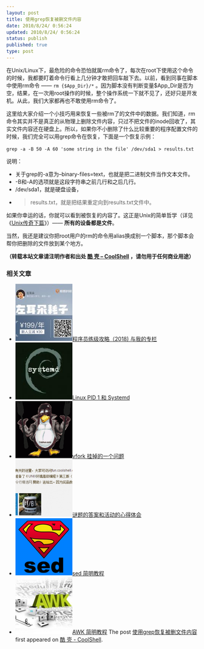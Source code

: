 ```yaml
---
layout: post
title: 使用grep恢复被删文件内容
date: 2010/8/24/ 0:56:24
updated: 2010/8/24/ 0:56:24
status: publish
published: true
type: post
---
```


在Unix/Linux下，最危险的命令恐怕就属rm命令了，每次在root下使用这个命令的时候，我都要盯着命令行看上几分钟才敢把回车敲下去。以前，看到同事在脚本中使用rm命令 —— `rm {$App_Dir}/*` 。因为脚本没有判断变量$App\_Dir是否为空，结果，在一次用root操作的时候，整个操作系统一下就不见了，还好只是开发机。从此，我们大家都再也不敢使用rm命令了。


这里给大家介绍一个小技巧用来恢复一些被rm了的文件中的数据。我们知道，rm命令其实并不是真正的从物理上删除文件内容，只过不把文件的inode回收了，其实文件内容还在硬盘上。所以，如果你不小删除了什么比较重要的程序配置文件的时候，我们完全可以用grep命令在恢复，下面是一个恢复示例：


`grep -a -B 50 -A 60 'some string in the file' /dev/sda1 > results.txt`


说明：


* 关于grep的-a意为–binary-files=text，也就是把二进制文件当作文本文件。
* -B和-A的选项就是这段字符串之前几行和之后几行。
* /dev/sda1，就是硬盘设备，
* > results.txt，就是把结果重定向到results.txt文件中。


如果你幸运的话，你就可以看到被恢复的内容了。这正是Unix的简单哲学（详见《[Unix传奇下篇](https://coolshell.cn/articles/2324.html)》）—— **所有的设备都是文件**。


当然，我还是建议你把root用户的rm的命令用alias换成别一个脚本，那个脚本会帮你把删除的文件放到某个地方。



**（转载本站文章请注明作者和出处 [酷 壳 – CoolShell](https://coolshell.cn/) ，请勿用于任何商业用途）**



### 相关文章

* [![程序员练级攻略（2018)  与我的专栏](../wp-content/uploads/2018/05/300x262-150x150.jpg)](https://coolshell.cn/articles/18360.html)[程序员练级攻略（2018) 与我的专栏](https://coolshell.cn/articles/18360.html)
* [![Linux PID 1 和 Systemd](../wp-content/uploads/2017/07/systemd-1-150x150.jpeg)](https://coolshell.cn/articles/17998.html)[Linux PID 1 和 Systemd](https://coolshell.cn/articles/17998.html)
* [![vfork 挂掉的一个问题](../wp-content/uploads/2014/11/tux-fork-150x150.gif)](https://coolshell.cn/articles/12103.html)[vfork 挂掉的一个问题](https://coolshell.cn/articles/12103.html)
* [![谜题的答案和活动的心得体会](../wp-content/uploads/2014/08/puzzle-150x150.png)](https://coolshell.cn/articles/11847.html)[谜题的答案和活动的心得体会](https://coolshell.cn/articles/11847.html)
* [![sed 简明教程](../wp-content/uploads/2013/02/sed-superman-150x150.png)](https://coolshell.cn/articles/9104.html)[sed 简明教程](https://coolshell.cn/articles/9104.html)
* [![AWK 简明教程](../wp-content/uploads/2013/02/awk-150x150.jpg)](https://coolshell.cn/articles/9070.html)[AWK 简明教程](https://coolshell.cn/articles/9070.html)
The post [使用grep恢复被删文件内容](https://coolshell.cn/articles/2822.html) first appeared on [酷 壳 - CoolShell](https://coolshell.cn).